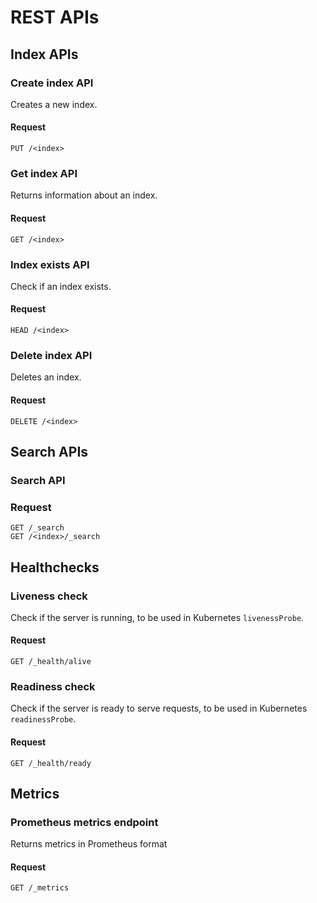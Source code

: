 # REST APIs

## Index APIs

### Create index API

Creates a new index.

#### Request

    PUT /<index>

### Get index API

Returns information about an index.

#### Request

    GET /<index>

### Index exists API

Check if an index exists.

#### Request

    HEAD /<index>

### Delete index API

Deletes an index.

#### Request

    DELETE /<index>

## Search APIs

### Search API

### Request

    GET /_search
    GET /<index>/_search

## Healthchecks

### Liveness check

Check if the server is running, to be used in Kubernetes `livenessProbe`.

#### Request

    GET /_health/alive

### Readiness check

Check if the server is ready to serve requests, to be used in Kubernetes `readinessProbe`.

#### Request

    GET /_health/ready

## Metrics

### Prometheus metrics endpoint

Returns metrics in Prometheus format

#### Request

    GET /_metrics

